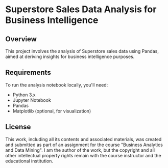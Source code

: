 # Superstore Sales Data Analysis for Business Intelligence

## Overview
This project involves the analysis of Superstore sales data using Pandas, aimed at deriving insights for business intelligence purposes.

## Requirements
To run the analysis notebook locally, you'll need:
- Python 3.x
- Jupyter Notebook
- Pandas
- Matplotlib (optional, for visualization)
## License
This work, including all its contents and associated materials, was created and submitted as part of an assignment for the course "Business Analytics and Data Mining". 
I am the author of the work, but the copyright and all other intellectual property rights remain with the course instructor and the educational institution.
